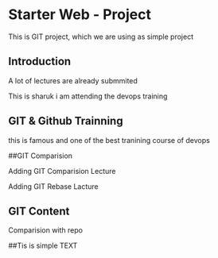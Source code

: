 # Starter Web - Project

This is GIT project, which we are using as simple project 


## Introduction

A lot of lectures are already submmited

This is sharuk i am attending the devops training



## GIT & Github Trainning

this is famous and one of the best tranining course of devops 


##GIT Comparision


Adding GIT Comparision Lecture

Adding GIT Rebase Lacture



## GIT Content



Comparision with repo

##Tis is simple TEXT